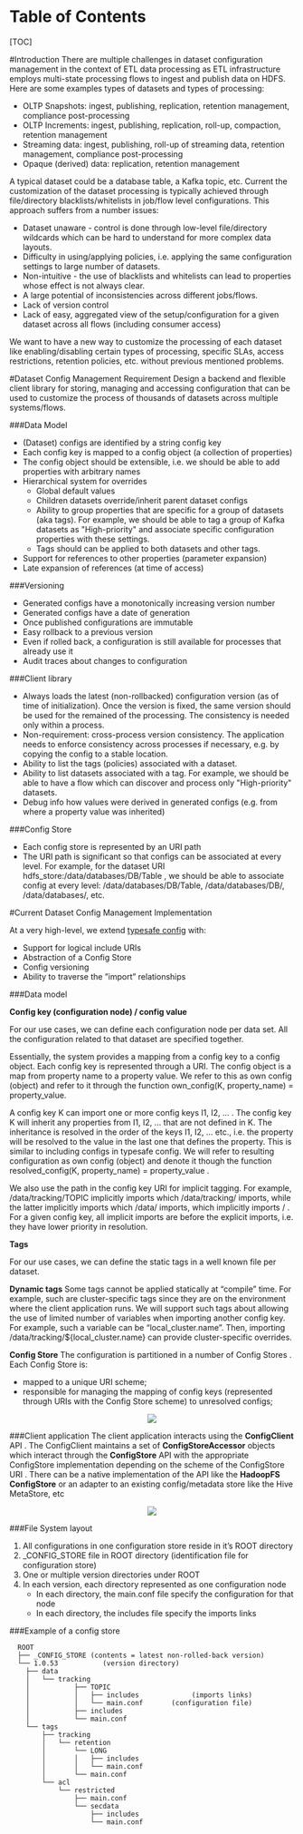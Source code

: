 # Table of Contents

[TOC]

#Introduction
There are multiple challenges in dataset configuration management in the context of ETL data processing as ETL infrastructure employs multi-state processing flows to ingest and publish data on HDFS. Here are some examples types of datasets and types of processing:

* OLTP Snapshots: ingest, publishing, replication, retention management, compliance post-processing
* OLTP Increments: ingest, publishing, replication, roll-up, compaction, retention management
* Streaming data: ingest, publishing, roll-up of streaming data, retention management, compliance post-processing
* Opaque (derived) data: replication, retention management

A typical dataset could be a database table, a Kafka topic, etc. Current the customization of the dataset processing is typically achieved through file/directory blacklists/whitelists in job/flow level configurations. This approach suffers from a number issues:

* Dataset unaware - control is done through low-level file/directory wildcards which can be hard to understand for more complex data layouts. 
* Difficulty in using/applying policies, i.e. applying the same configuration settings to large number of datasets.
* Non-intuitive - the use of blacklists and whitelists can lead to properties whose effect is not always clear. 
* A large potential of inconsistencies across different jobs/flows.
* Lack of version control
* Lack of easy, aggregated view of the setup/configuration for a given dataset across all flows (including consumer access) 

We want to have a new way to customize the processing of each dataset like enabling/disabling certain types of processing, specific SLAs, access restrictions, retention policies, etc. without previous mentioned problems.

#Dataset Config Management Requirement
Design a backend and flexible client library for storing, managing and accessing configuration that can be used to customize the process of thousands of datasets across multiple systems/flows.

###Data Model

* (Dataset) configs are identified by a string config key
* Each config key is mapped to a config object (a collection of properties)
* The config object should be extensible, i.e. we should be able to add properties with arbitrary names
* Hierarchical system for overrides
	* Global default values
	* Children datasets override/inherit parent dataset configs
	* Ability to group properties that are specific for a group of datasets (aka tags). For example, we should be able to tag a group of Kafka datasets as "High-priority" and associate specific configuration properties with these settings.
	* Tags should can be applied to both datasets and other tags.
* Support for references to other properties (parameter expansion)
* Late expansion of references (at time of access)

###Versioning

* Generated configs have a monotonically increasing version number
* Generated configs have a date of generation
* Once published configurations are immutable
* Easy rollback to a previous version
* Even if rolled back, a configuration is still available for processes that already use it
* Audit traces about changes to configuration

###Client library

* Always loads the latest (non-rollbacked) configuration version (as of time of initialization). Once the version is fixed, the same version should be used for the remained of the processing. The consistency is needed only within a process. 
* Non-requirement: cross-process version consistency. The application needs to enforce consistency across processes if necessary, e.g. by copying the config to a stable location.
* Ability to list the tags (policies) associated with a dataset. 
* Ability to list datasets associated with a tag. For example, we should be able to have a flow which can discover and process only "High-priority" datasets.
* Debug info how values were derived in generated configs (e.g. from where a property value was inherited)

###Config Store

* Each config store is represented by an URI path
* The URI path is significant so that configs can be associated at every level. For example, for the dataset URI hdfs_store:/data/databases/DB/Table , we should be able to associate config at every level: /data/databases/DB/Table, /data/databases/DB/, /data/databases/, etc.

#Current Dataset Config Management Implementation

At a very high-level, we extend [typesafe config](https://github.com/typesafehub/config) with:

* Support for logical include URIs
* Abstraction of a Config Store
* Config versioning
* Ability to traverse the ”import” relationships

###Data model 

**Config key (configuration node) / config value**

For our use cases, we can define each configuration node per data set. All the configuration related to that dataset are specified together.

Essentially, the system provides a mapping from a config key to a config object. Each config key is represented through a URI. The config object is a map from property name to a property value. We refer to this as own config (object) and refer to it through the function own_config(K, property_name) = property_value.

A config key K can import one or more config keys I1, I2, ... . The config key K will inherit any properties from I1, I2, … that are not defined in K. The inheritance is resolved in the order of the keys I1, I2, … etc., i.e. the property will be resolved to the value in the last one that defines the property. This is similar to including configs in typesafe config. We will refer to resulting configuration as own config (object) and denote it though the function resolved_config(K, property_name) = property_value .

We also use the path in the config key URI for implicit tagging. For example, /data/tracking/TOPIC implicitly imports which /data/tracking/ imports, while the latter implicitly imports which /data/ imports, which implicitly imports / . For a given config key, all implicit imports are before the explicit imports, i.e. they have lower priority in resolution.
 
**Tags**

For our use cases, we can define the static tags in a well known file per dataset.

**Dynamic tags**
Some tags cannot be applied statically at “compile” time. For example, such are cluster-specific tags since they are on the environment where the client application runs. We will support such tags about allowing the use of limited number of variables when importing another config key. For example, such a variable can be “local_cluster.name”. Then, importing /data/tracking/${local_cluster.name} can provide cluster-specific overrides.

**Config Store**
The configuration is partitioned in a number of Config Stores . Each Config Store is:

* mapped to a unique URI scheme;
* responsible for managing the mapping of config keys (represented through URIs with the Config Store scheme) to unresolved configs;

<p align="center">
    <img src=../../img/configStoreDataModel.png>
</p>

###Client application 
The client application interacts using the **ConfigClient** API . The ConfigClient maintains a set of **ConfigStoreAccessor** objects which interact through the **ConfigStore** API with the appropriate ConfigStore implementation depending on the scheme of the ConfigStore URI . There can be a native implementation of the API like the **HadoopFS ConfigStore** or an adapter to an existing config/metadata store like the Hive MetaStore, etc

<p align="center">
    <img src=../../img/configStoreClientApi.png>
</p>

###File System layout

1. All configurations in one configuration store reside in it’s ROOT directory
2. _CONFIG_STORE file in ROOT directory (identification file for configuration store)
3. One or multiple version directories under ROOT
4. In each version, each directory represented as one configuration node
	* In each directory, the main.conf file specify the configuration for that node
	* In each directory, the includes file specify the imports links

###Example of a config store

```
  ROOT  
  ├── _CONFIG_STORE (contents = latest non-rolled-back version)  
  └── 1.0.53	       (version directory)  
    ├── data
    │   └── tracking
    │           ├── TOPIC
    │           │   ├── includes		     (imports links)
    │           │   └── main.conf		(configuration file)
    │           ├── includes
    │           └── main.conf
    └── tags
        ├── tracking
        │   └── retention
        │       └── LONG
        │       │   ├── includes
        │       │   └── main.conf
        │       └── main.conf
        └── acl
            └── restricted
                ├── main.conf
                └── secdata
                    ├── includes
                    └── main.conf
```
